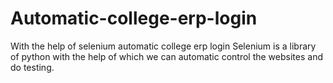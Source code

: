 # Automatic-college-erp-login
With the help of selenium automatic college erp login
Selenium is a library of python with the help of which we can automatic control the websites and do testing.

